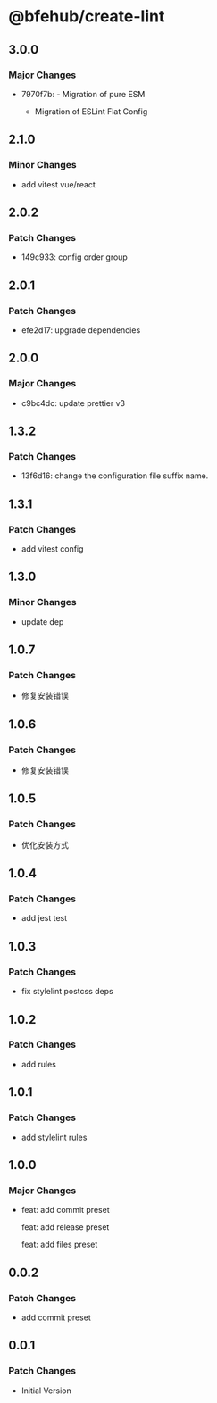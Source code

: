 # @bfehub/create-lint

## 3.0.0

### Major Changes

- 7970f7b: - Migration of pure ESM

  - Migration of ESLint Flat Config

## 2.1.0

### Minor Changes

- add vitest vue/react

## 2.0.2

### Patch Changes

- 149c933: config order group

## 2.0.1

### Patch Changes

- efe2d17: upgrade dependencies

## 2.0.0

### Major Changes

- c9bc4dc: update prettier v3

## 1.3.2

### Patch Changes

- 13f6d16: change the configuration file suffix name.

## 1.3.1

### Patch Changes

- add vitest config

## 1.3.0

### Minor Changes

- update dep

## 1.0.7

### Patch Changes

- 修复安装错误

## 1.0.6

### Patch Changes

- 修复安装错误

## 1.0.5

### Patch Changes

- 优化安装方式

## 1.0.4

### Patch Changes

- add jest test

## 1.0.3

### Patch Changes

- fix stylelint postcss deps

## 1.0.2

### Patch Changes

- add rules

## 1.0.1

### Patch Changes

- add stylelint rules

## 1.0.0

### Major Changes

- feat: add commit preset

  feat: add release preset

  feat: add files preset

## 0.0.2

### Patch Changes

- add commit preset

## 0.0.1

### Patch Changes

- Initial Version

